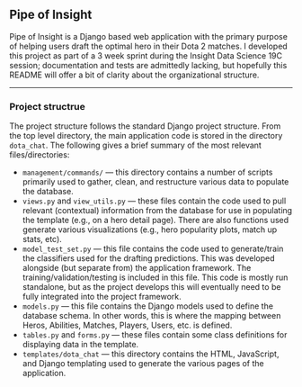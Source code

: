 ## Pipe of Insight
Pipe of Insight is a Django based web application with the primary purpose of helping users draft the optimal hero in their Dota 2 matches. I developed this project as part of a 3 week sprint during the Insight Data Science 19C session; documentation and tests are admittedly lacking, but hopefully this README will offer a bit of clarity about the organizational structure.

---

### Project structrue
The project structure follows the standard Django project structure. From the top level directory, the main application code is stored in the directory `dota_chat`. The following gives a brief summary of the most relevant files/directories:

*  `management/commands/` &mdash; this directory contains a number of scripts primarily used to gather, clean, and restructure various data to populate the database.
* `views.py` and `view_utils.py` &mdash; these files contain the code used to pull relevant (contextual) information from the database for use in populating the template (e.g., on a hero detail page). There are also functions used generate various visualizations (e.g., hero popularity plots, match up stats, etc).
* `model_test_set.py` &mdash; this file contains the code used to generate/train the classifiers used for the drafting predictions. This was developed alongside (but separate from) the application framework. The training/validation/testing is included in this file. This code is mostly run standalone, but as the project develops this will eventually need to be fully integrated into the project framework.
* `models.py` &mdash; this file contains the Django models used to define the database schema. In other words, this is where the mapping between Heros, Abilities, Matches, Players, Users, etc. is defined.
* `tables.py` and `forms.py` &mdash; these files contain some class definitions for displaying data in the template.
* `templates/dota_chat` &mdash; this directory contains the HTML, JavaScript, and Django templating used to generate the various pages of the application.



